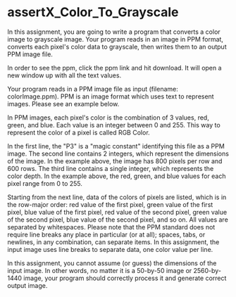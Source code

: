 # assertX_Color_To_Grayscale
In this assignment, you are going to write a program that converts a color image to grayscale image.  Your program reads in an image in PPM format, converts each pixel's color data to grayscale, then writes them to an output PPM image file.

In order to see the ppm, click the ppm link and hit download. It will open a new window up with all the text values.

Your program reads in a PPM image file as input (filename: colorImage.ppm).  PPM is an image format which uses text to represent images.  Please see an example below.

In PPM images, each pixel's color is the combination of 3 values, red, green, and blue.  Each value is an integer between 0 and 255.  This way to represent the color of a pixel is called RGB Color.

In the first line, the "P3" is a "magic constant" identifying this file as a PPM image.  The second line contains 2 integers, which represent the dimensions of the image.  In the example above, the image has 800 pixels per row and 600 rows.  The third line contains a single integer, which represents the color depth.  In the example above, the red, green, and blue values for each pixel range from 0 to 255.

Starting from the next line, data of the colors of pixels are listed, which is in the row-major order: red value of the first pixel, green value of the first pixel, blue value of the first pixel, red value of the second pixel, green value of the second pixel, blue value of the second pixel, and so on.  All values are separated by whitespaces.  Please note that the PPM standard does not require line breaks any place in particular (or at all); spaces, tabs, or newlines, in any combination, can separate items.  In this assignment, the input image uses line breaks to separate data, one color value per line.

In this assignment, you cannot assume (or guess) the dimensions of the input image.  In other words, no matter it is a 50-by-50 image or 2560-by-1440 image, your program should correctly process it and generate correct output image.
